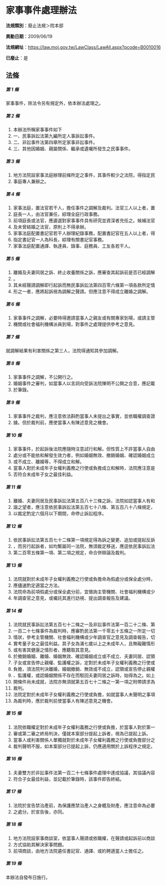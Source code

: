# 家事事件處理辦法

**法規類別**：廢止法規＞院本部

**異動日期**：2009/06/19  

**法規網址**：https://law.moj.gov.tw/LawClass/LawAll.aspx?pcode=B0010016

**已廢止**：是



## 法條
##### 第 1 條
家事事件，除法令另有規定外，依本辦法處理之。

##### 第 2 條
1. 本辦法所稱家事事件如下
1. 一、民事訴訟法第九編所定人事訴訟事件。
1. 二、非訟事件法第四章所定家事非訟事件。
1. 三、其他因婚姻、親屬關係、繼承或遺囑所發生之民事事件。

##### 第 3 條
1. 地方法院設家事法庭辦理前條所定之事件，其事件較少之法院，得指定民
1. 事庭專人兼辦之。

##### 第 4 條
1. 家事法庭，置法官若干人，擔任事件之調解及裁判。法官三人以上者，置
1. 庭長一人，由法官兼任，綜理全庭行政事務。
1. 前項庭長或法官，應遴選對家事事件具有研究並資深者充任之。候補法官
1. 及未曾結婚之法官，原則上不得承辦。
1. 家事法庭配置書記官若干人辦理紀錄事務，配置書記官在五人以上者，得
1. 指定書記官一人為科長，綜理有關書記官事務。
1. 家事法庭配置通譯、執達員、錄事、庭務員、工友各若干人。

##### 第 5 條
1. 離婚及夫妻同居之訴、終止收養關係之訴，應審查其起訴前是否已經調解
1. 。
1. 其未經聲請調解即行起訴而無民事訴訟法第四百零六條第一項各款所定情
1. 形之一者，應將起訴視為調解之聲請。但應注意不得成立離婚之調解。

##### 第 6 條
1. 家事事件之調解，必要時得邀請當事人之親友或有關專家到場，或請主管
1. 機關或社會福利機構派員到場，對事件之處理提供參考之意見。

##### 第 7 條
就調解結果有利害關係之第三人，法院得通知其參加調解。

##### 第 8 條
1. 家事事件之調解，不公開行之。
1. 婚姻事件之審判，如當事人以言詞向受訴法院陳明不公開之合意，應記載
1. 於筆錄。

##### 第 9 條
1. 家事事件之裁判，應注意依法斟酌當事人未提出之事實，並依職權調查證
1. 據。但於裁判前，應使當事人有陳述意見之機會。

##### 第 10 條
1. 家事事件，於起訴後法院應隨時注意試行和解。但性質上不許當事人自由
1. 處分或不能依和解發生效力者，例如婚姻無效、撤銷婚姻、確認婚姻成立
1. 或不成立、離婚等，不得成立和解。
1. 當事人對於未成年子女權利義務之行使或負擔成立和解時，法院應注意是
1. 否符合未成年子女之最佳利益。

##### 第 11 條
1. 離婚、夫妻同居及民事訴訟法第五百八十三條之訴，法院如認當事人有和
1. 諧之望者，應注意依民事訴訟法第五百七十八條、第五百八十八條規定，
1. 以裁定酌定六個月以下期間，命停止訴訟程序。

##### 第 12 條
1. 依民事訴訟法第五百七十二條第一項規定得為訴之變更、追加或提起反訴
1. ，而另行起訴者，如均繫屬同一法院，無須裁定移送，應逕依民事訴訟法
1. 第二百零五條第一項、第二項之規定，命合併辯論及裁判。

##### 第 13 條
1. 法院就對於未成年子女權利義務之行使或負擔命為假處分或保全處分時，
1. 應儘速酌定適當之方法。
1. 法院命為前項假處分或保全處分前，宜徵詢主管機關、社會福利機構或少
1. 年調查官之意見，或囑託其進行訪視、提出調查報告及建議。

##### 第 14 條
1. 法院就民事訴訟法第五百七十二條之一及非訟事件法第一百二十二條、第
1. 一百二十七條事件為裁判時，應審酌民法第一千零五十五條之一所定一切
1. 情狀，參考主管機關、社會福利機構或少年調查官之意見及調查報告，切
1. 實考量子女之最佳利益。其子女為滿七歲以上之未成年人，且無礙難情形
1. 或有害其健康之情形者，應聽取其意見。
1. 於撤銷婚姻、離婚、婚姻無效、確認婚姻成立或不成立、夫妻同居、認領
1. 子女或宣告停止親權、監護權之訴，定對於未成年子女權利義務之行使或
1. 負擔，須法院判決離婚，婚姻撤銷、無效或不成立，認領或宣告停止親權
1. 、監護權，或認婚姻關係不存在而駁回夫妻同居之訴時，始得為之。如上
1. 開條件尚未成就，法院亦無須就第五百七十二條之一第一項之附帶請求為
1. 裁判。
1. 法院定對於未成年子女權利義務之行使或負擔，如就當事人未聲明之事項
1. 為裁判時，應於裁判前使當事人有陳述意見之機會。

##### 第 15 條
1. 法院依職權定對於未成年子女權利義務之行使或負擔，於當事人對於第一
1. 審或第二審之終局判決，僅就本案部分提起上訴者，視為已提起上訴。
1. 當事人或利害關係人單獨就對於未成年子女權利義務之行使或負擔部分之
1. 裁判聲明不服，如本案部分已提起上訴，仍應適用關於上訴程序之規定。

##### 第 16 條
1. 夫妻雙方於非訟事件法第一百二十七條事件處理中達成協議，其協議內容
1. 符合子女最佳利益，並記載於筆錄時，該事件即告終結。

##### 第 17 條
1. 法院於宣告禁治產前，為保護應禁治產人之身體及財產，應注意命為必要
1. 之處分。於宣告後，亦同。

##### 第 18 條
1. 地方法院設家事商談室，依當事人聲請或依職權，在聲請或起訴前以商談
1. 方式協助其解決家事問題。
1. 前項商談，由地方法院遴任書記官、通譯、或約聘適當人士擔任之。

##### 第 19 條
本辦法自發布日施行。


